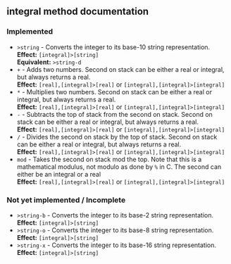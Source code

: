 ## integral method documentation

### Implemented

* `>string` - Converts the integer to its base-10 string representation.  
  **Effect:** `[integral]>[string]`  
  **Equivalent:** `>string-d`
* `+` - Adds two numbers. Second on stack can be either a real or integral,
  but always returns a real.  
  **Effect:** `[real],[integral]>[real]` or `[integral],[integral]>[integral]`
* `*` - Multiplies two numbers. Second on stack can be either a real or
  integral, but always returns a real.  
  **Effect:** `[real],[integral]>[real]` or `[integral],[integral]>[integral]`
* `-` - Subtracts the top of stack from the second on stack. Second on stack
  can be either a real or integral, but always returns a real.  
  **Effect:** `[real],[integral]>[real]` or `[integral],[integral]>[integral]`
* `/` - Divides the second on stack by the top of stack. Second on stack can
  be either a real or integral, but always returns a real.  
  **Effect:** `[real],[integral]>[real]` or `[integral],[integral]>[integral]`
* `mod` - Takes the second on stack mod the top. Note that this is a
  mathematical modulus, not modulo as done by `%` in C. The second can either
  be an integral or a real  
  **Effect:** `[real],[integral]>[real]` or `[integral],[integral]>[integral]`

### Not yet implemented / Incomplete

* `>string-b` - Converts the integer to its base-2 string representation.  
  **Effect:** `[integral]>[string]`
* `>string-o` - Converts the integer to its base-8 string representation.  
  **Effect:** `[integral]>[string]`
* `>string-x` - Converts the integer to its base-16 string representation.  
  **Effect:** `[integral]>[string]`

